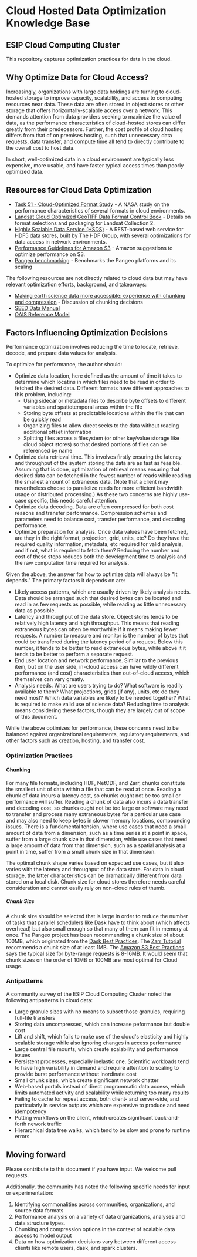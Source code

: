 # Cloud Hosted Data Optimization Knowledge Base
## ESIP Cloud Computing Cluster

This repository captures optimization practices for data in the cloud.

## Why Optimize Data for Cloud Access?

Increasingly, organizations with large data holdings are turning to cloud-hosted
storage to improve capacity, scalability, and access to computing resources near
data.  These data are often stored in object stores or other storage that offers
horizontally-scalable access over a network.  This demands attention from data
providers seeking to maximize the value of data, as the performance
characteristics of cloud-hosted stores can differ greatly from their
predecessors.  Further, the cost profile of cloud hosting differs from that of
on premises hosting, such that unnecessary data requests, data transfer, and
compute time all tend to directly contribute to the overall cost to host data.

In short, well-optimized data in a cloud environment are typically less
expensive, more usable, and have faster typical access times than poorly optimized
data.

## Resources for Cloud Data Optimization

* [Task 51 - Cloud-Optimized Format
  Study](https://ntrs.nasa.gov/search.jsp?R=20200001178) - A NASA study on the
  performance characteristics of several formats in cloud environments.
* [Landsat Cloud Optimized GeoTIFF Data Format Control
  Book](https://www.usgs.gov/media/files/landsat-cloud-optimized-geotiff-data-format-control-book)  -
  Details on format selections and packaging for Landsat Collection 2.
* [Highly Scalable Data Service (HSDS)](https://github.com/HDFGroup/hsds) - A REST-based web service for HDF5 data stores, built by The HDF Group, with
  several optimizations for data access in network environments.
* [Performance Guidelines for Amazon S3](https://docs.aws.amazon.com/AmazonS3/latest/dev/optimizing-performance-guidelines.html) - Amazon suggestions to optimize performance on S3.
* [Pangeo benchmarking](https://github.com/pangeo-data/benchmarking) - Benchmarks the Pangeo platforms and its scaling

The following resources are not directly related to cloud data but may have relevant optimization efforts, background, and takeaways:

* [Making	earth	science	data	more	accessible: experience	with	chunking	and	compression](https://www.unidata.ucar.edu/presentations/Rew/ams-2013-rew-fixed.pdf) - Discussion of chunking decisions
* [SEED Data Manual](http://www.fdsn.org/pdf/SEEDManual_V2.4.pdf)
* [OAIS Reference Model](http://www.oais.info/)

## Factors Influencing Optimization Decisions

Performance optimization involves reducing the time to locate, retrieve, decode, and prepare data values for analysis.

To optimize for performance, the author should:

* Optimize data location, here defined as the amount of time it takes to determine which locatins in which files need to be read in order to fetched the desired data.  Different formats have different approaches to this problem, including:
  * Using sidecar or metadata files to describe byte offsets to different variables and spatiotemporal areas within the file
  * Storing byte offsets at predictable locations within the file that can be quickly read
  * Organizing files to allow direct seeks to the data without reading additional offset information
  * Splitting files across a filesystem (or other key/value storage like cloud object stores) so that desired portions of files can be referenced by name
* Optimize data retrieval time.  This involves firstly ensuring the latency and throughput of the system storing the data are as fast as feasible.  Assuming that is done, optimization of retrieval means ensuring that desired data can be fetched in the fewest number of reads while reading the smallest amount of extraneous data.  (Note that a client may nevertheless choose to parallelize reads for more efficient bandwidth usage or distributed processing.)  As these two concerns are highly use-case specific, this needs careful attention.
* Optimize data decoding.  Data are often compressed for both cost reasons and transfer performance.  Compression schemes and parameters need to balance cost, transfer performance, and decoding performance.
* Optimize preparation for analysis.  Once data values have been fetched, are they in the right format, projection, grid, units, etc?  Do they have the required quality information, metadata, etc required for valid analysis, and if not, what is required to fetch them?  Reducing the number and cost of these steps reduces both the development time to analysis and the raw computation time required for analysis.

Given the above, the answer for how to optimize data will always be "It depends."  The primary factors it depends on are:

* Likely access patterns, which are usually driven by likely analysis needs.  Data should be arranged such that desired bytes can be located and read in as few requests as possible, while reading as little unnecessary data as possible.
* Latency and throughput of the data store.  Object stores tends to be relatively high latency and high throughput.  This means that reading extraneous bytes can often be worthwhile if it means making fewer requests.  A number to measure and monitor is the number of bytes that could be transfered during the latency period of a request.  Below this number, it tends to be better to read extraneous bytes, while above it it tends to be better to perform a separate request.
* End user location and network performance.  Similar to the previous item, but on the user side, in-cloud access can have wildly different performance (and cost) characteristics than out-of-cloud access, which themselves can vary greatly.
* Analysis needs.  What are users trying to do?  What software is readily available to them?  What projections, grids (if any), units, etc do they need most?  Which data variables are likely to be needed together?  What is required to make valid use of science data?  Reducing time to analysis means considering these factors, though they are largely out of scope of this document.

While the above optimizes for performance, these concerns need to be balanced against organizational requirements, regulatory requirements, and other factors such as creation, hosting, and transfer cost.

### Optimization Practices

#### Chunking 

For many file formats, including HDF, NetCDF, and Zarr, chunks constitute the smallest unit of data within a file that can be read at once.  Reading a chunk of data incurs a latency cost, so chunks ought not be too small or performance will suffer.  Reading a chunk of data also incurs a data transfer and decoding cost, so chunks ought not be too large or software may need to transfer and process many extraneous bytes for a particular use case and may also need to keep bytes in slower memory locations, compounding issues.  There is a fundamental tension, where use cases that need a small amount of data from a dimension, such as a time series at a point in space, suffer from a large chunk size in that dimension, while use cases that need a large amount of data from that dimension, such as a spatial analysis at a point in time, suffer from a small chunk size in that dimension.

The optimal chunk shape varies based on expected use cases, but it also varies with the latency and throughput of the data store.  For data in cloud storage, the latter characteristics can be dramatically different from data stored on a local disk.  Chunk size for cloud stores therefore needs careful consideration and cannot easily rely on non-cloud rules of thumb.

##### Chunk Size 

A chunk size should be selected that is large in order to reduce the number of tasks that parallel schedulers like Dask have to think about (which affects overhead) but also small enough so that many of them can fit in memory at once. The Pangeo project has been recommending a chunk size of about 100MB, which originated from the [Dask Best Practices](https://docs.dask.org/en/latest/array-best-practices.html#select-a-good-chunk-size).  The [Zarr Tutorial](https://zarr.readthedocs.io/en/v2.0.0/tutorial.html#chunk-size-and-shape) recommends a chunk size of at least 1MB.   The [Amazon S3 Best Practices](https://docs.aws.amazon.com/AmazonS3/latest/dev/optimizing-performance-guidelines.html#optimizing-performance-guidelines-get-range) says the typical size for byte-range requests is 8-16MB. It would seem that chunk sizes on the order of 10MB or 100MB are most optimal for Cloud usage.

### Antipatterns

A community survey of the ESIP Cloud Computing Cluster noted the following antipatterns in cloud data:

* Large granule sizes with no means to subset those granules, requiring full-file transfers
* Storing data uncompressed, which can increase peformance but double cost
* Lift and shift, which fails to make use of the cloud's elasticity and highly scalable storage while also ignoring changes in access performance
* Large central file mounts, which create scalability and performance issues
* Persistent processes, especially inelastic one.  Scientific workloads tend to have high variability in demand and require attention to scaling to provide burst performance without inordinate cost
* Small chunk sizes, which create significant network chatter
* Web-based portals instead of direct programmatic data access, which limits automated activity and scalability while returning too many results
* Failing to cache for repeat access, both client- and server-side, and particularly in service outputs which are expensive to produce and need idempotency
* Putting workflows on the client, which creates significant back-and-forth nework traffic
* Hierarchical data tree walks, which tend to be slow and prone to runtime errors

## Moving forward

Please contribute to this document if you have input.  We welcome pull requests.

Additionally, the community has noted the following specific needs for input or experimentation:

1. Identifying commonalities across communities, organizations, and source data formats
2. Performance analysis on a variety of data organizations, analyses and data structure types.
3. Chunking and compression options in the context of scalable data access to model output
4. Data on how optimization decisions vary between different access clients like remote users, dask, and spark clusters.
